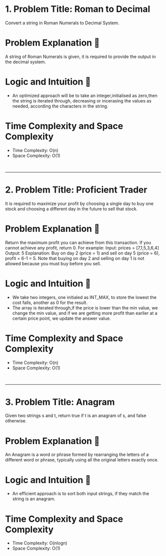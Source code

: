 # 1. Problem Title: Roman to Decimal
  Convert a string in Roman Numerals to Decimal System.

# Problem Explanation 🚀
A string of Roman Numerals is given, it is required to provide the output in the decimal system.

# Logic and Intuition 🧠
* An optimized approach will be to take an integer,initialised as zero,then the string is iterated through, decreasing or incerasing the values as needed, according the characters in the string.

# Time Complexity and Space Complexity
* Time Complexity: O(n)
* Space Complexity: O(1)

<br>
<hr>

# 2. Problem Title: Proficient Trader
  It is required to maximize your profit by choosing a single day to buy one stock and choosing a different day in the future to sell that stock.

# Problem Explanation 🚀
Return the maximum profit you can achieve from this transaction. If you cannot achieve any profit, return 0.
For example: 
Input: prices = [7,1,5,3,6,4]
Output: 5
Explanation: Buy on day 2 (price = 1) and sell on day 5 (price = 6), profit = 6-1 = 5.
Note that buying on day 2 and selling on day 1 is not allowed because you must buy before you sell.

# Logic and Intuition 🧠
* We take two integers, one initialed as INT_MAX, to store the lowest the cost falls, another as 0 for the result.
* The array is iterated through,if the price is lower than the min value, we change the min value,
and if we are getting more profit than earlier at a certain price point, we update the answer value.

# Time Complexity and Space Complexity
* Time Complexity: O(n)
* Space Complexity: O(1)

<br>
<hr>

# 3. Problem Title: Anagram
Given two strings s and t, return true if t is an anagram of s, and false otherwise.

# Problem Explanation 🚀
An Anagram is a word or phrase formed by rearranging the letters of a different word or phrase, typically using all the original letters exactly once.

# Logic and Intuition 🧠
* An efficient approach is to sort both input strings, if they match the string is an anagram.

# Time Complexity and Space Complexity
* Time Complexity: O(nlogn)
* Space Complexity: O(1)
